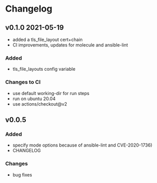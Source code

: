 # Changelog

## v0.1.0 2021-05-19

- added a tls_file_layout cert+chain
- CI improvements, updates for molecule and ansible-lint

### Added

- tls_file_layouts config variable

### Changes to CI

- use default working-dir for run steps
- run on ubuntu 20.04
- use actions/checkout@v2

## v0.0.5

### Added

- specify mode options because of ansible-lint and CVE-2020-1736)
- CHANGELOG

### Changes

- bug fixes
